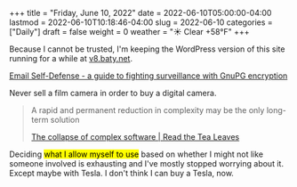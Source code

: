 +++
title = "Friday, June 10, 2022"
date = 2022-06-10T05:00:00-04:00
lastmod = 2022-06-10T10:18:46-04:00
slug = 2022-06-10
categories = ["Daily"]
draft = false
weight = 0
weather = "☀️ Clear +58°F"
+++

Because I cannot be trusted, I'm keeping the WordPress version of this site running for a while at [v8.baty.net](https://v8.baty.net/).

[Email Self-Defense - a guide to fighting surveillance with GnuPG encryption](https://emailselfdefense.fsf.org/en/)

Never sell a film camera in order to buy a digital camera.

> A rapid and permanent reduction in complexity may be the only long-term solution
>
> [The collapse of complex software | Read the Tea Leaves](https://nolanlawson.com/2022/06/09/the-collapse-of-complex-software/)

Deciding <mark>what I allow myself to use</mark> based on whether I might not like someone involved is exhausting and I've mostly stopped worrying about it. Except maybe with Tesla. I don't think I can buy a Tesla, now.

[//]: # "Exported with love from a post written in Org mode"
[//]: # "- https://github.com/kaushalmodi/ox-hugo"
